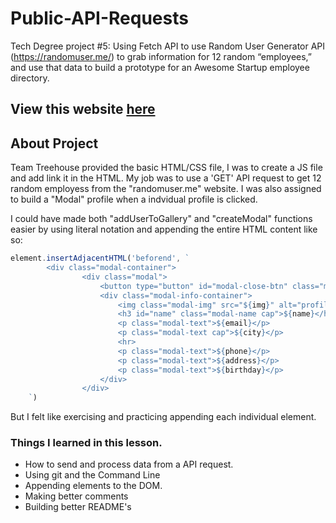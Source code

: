 # Public-API-Requests
Tech Degree project #5: Using Fetch API to use Random User Generator API (https://randomuser.me/) to grab information for 12 random “employees,” and use that data to build a prototype for an Awesome Startup employee directory. 


## View this website [here](https://ccarver80.github.io/Public-API-Requests/)

## About Project 
Team Treehouse provided the basic HTML/CSS file, I was to create a JS file and add link it in the HTML.
My job was to use a 'GET' API request to get 12 random employess from the "randomuser.me" website. 
I was also assigned to build a "Modal" profile when a indvidual profile is clicked. 

I could have made both "addUserToGallery" and "createModal" functions easier by using literal notation and appending the entire HTML content like so:

```javascript 
element.insertAdjacentHTML('beforend', `
        <div class="modal-container">
                <div class="modal">
                    <button type="button" id="modal-close-btn" class="modal-close-btn"><strong>X</strong></button>
                    <div class="modal-info-container">
                        <img class="modal-img" src="${img}" alt="profile picture">
                        <h3 id="name" class="modal-name cap">${name}</h3>
                        <p class="modal-text">${email}</p>
                        <p class="modal-text cap">${city}</p>
                        <hr>
                        <p class="modal-text">${phone}</p>
                        <p class="modal-text">${address}</p>
                        <p class="modal-text">${birthday}</p>
                    </div>
                </div>
    `)
```    

But I felt like exercising and practicing appending each individual element. 

### Things I learned in this lesson. 
* How to send and process data from a API request.
* Using git and the Command Line
* Appending elements to the DOM.
* Making better comments
* Building better README's







